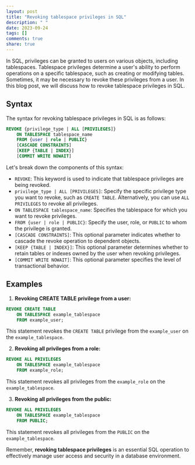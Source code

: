 ```yaml
---
layout: post
title: "Revoking tablespace privileges in SQL"
description: " "
date: 2023-09-24
tags: []
comments: true
share: true
---
```


In SQL, privileges can be granted to users on various objects, including tablespaces. Tablespace privileges determine a user's ability to perform operations on a specific tablespace, such as creating or modifying tables. Sometimes, it may be necessary to revoke these privileges from a user. In this blog post, we will discuss how to revoke tablespace privileges in SQL.

## Syntax

The syntax for revoking tablespace privileges in SQL is as follows:

```sql
REVOKE {privilege_type | ALL [PRIVILEGES]}
    ON TABLESPACE tablespace_name
    FROM {user | role | PUBLIC}
    [CASCADE CONSTRAINTS]
    [KEEP {TABLE | INDEX}]
    [COMMIT WRITE NOWAIT]
```

Let's break down the components of this syntax:

- `REVOKE`: This keyword is used to indicate that tablespace privileges are being revoked.
- `privilege_type | ALL [PRIVILEGES]`: Specify the specific privilege type you want to revoke, such as `CREATE TABLE`. Alternatively, you can use `ALL PRIVILEGES` to revoke all privileges.
- `ON TABLESPACE tablespace_name`: Specifies the tablespace for which you want to revoke privileges.
- `FROM {user | role | PUBLIC}`: Specify the user, role, or `PUBLIC` to whom the privilege is granted.
- `[CASCADE CONSTRAINTS]`: This optional parameter indicates whether to cascade the revoke operation to dependent objects.
- `[KEEP {TABLE | INDEX}]`: This optional parameter determines whether to retain tables or indexes owned by the user when revoking privileges.
- `[COMMIT WRITE NOWAIT]`: This optional parameter specifies the level of transactional behavior.

## Examples

1. **Revoking CREATE TABLE privilege from a user:**
```sql
REVOKE CREATE TABLE
    ON TABLESPACE example_tablespace
    FROM example_user;
```
This statement revokes the `CREATE TABLE` privilege from the `example_user` on the `example_tablespace`.

2. **Revoking all privileges from a role:**
```sql
REVOKE ALL PRIVILEGES
    ON TABLESPACE example_tablespace
    FROM example_role;
```
This statement revokes all privileges from the `example_role` on the `example_tablespace`.

3. **Revoking all privileges from the public:**
```sql
REVOKE ALL PRIVILEGES
    ON TABLESPACE example_tablespace
    FROM PUBLIC;
```
This statement revokes all privileges from the `PUBLIC` on the `example_tablespace`.

Remember, **revoking tablespace privileges** is an essential SQL operation to effectively manage user access and security in a database environment.